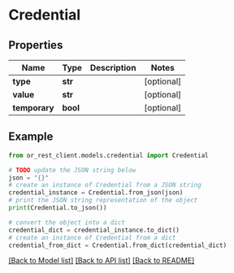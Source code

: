 # Credential


## Properties

Name | Type | Description | Notes
------------ | ------------- | ------------- | -------------
**type** | **str** |  | [optional] 
**value** | **str** |  | [optional] 
**temporary** | **bool** |  | [optional] 

## Example

```python
from or_rest_client.models.credential import Credential

# TODO update the JSON string below
json = "{}"
# create an instance of Credential from a JSON string
credential_instance = Credential.from_json(json)
# print the JSON string representation of the object
print(Credential.to_json())

# convert the object into a dict
credential_dict = credential_instance.to_dict()
# create an instance of Credential from a dict
credential_from_dict = Credential.from_dict(credential_dict)
```
[[Back to Model list]](../README.md#documentation-for-models) [[Back to API list]](../README.md#documentation-for-api-endpoints) [[Back to README]](../README.md)



